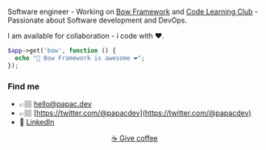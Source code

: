 Software engineer - 
Working on [Bow Framework](https://bowphp.com) and [Code Learning Club](https://codelearningclub.com) - 
Passionate about Software development and DevOps.

I am available for collaboration - i code with ❤️.

```php
$app->get('bow', function () {
  echo "📇 Bow Framework is awesome ❤️";
});
```

### Find me

- 👉🏽 <a href="mailto:hello@papac.dev">hello@papac.dev</a>
- 👉🏽 [https://twitter.com/@papacdev](https://twitter.com/@papacdev)
- 💼 [LinkedIn](https://www.linkedin.com/in/franck-dakia)

<p align="center"><a href="https://www.buymeacoffee.com/iOLqZ3h" font-color="#144579">☕️ Give coffee</a></p>
